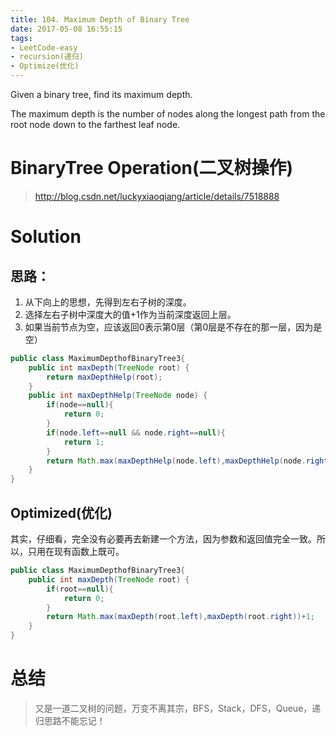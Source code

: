 ```yaml
---
title: 104. Maximum Depth of Binary Tree
date: 2017-05-08 16:55:15
tags:
- LeetCode-easy
- recursion(递归)
- Optimize(优化)
---
```

Given a binary tree, find its maximum depth.

The maximum depth is the number of nodes along the longest path from the root node down to the farthest leaf node.

# BinaryTree Operation(二叉树操作)

> http://blog.csdn.net/luckyxiaoqiang/article/details/7518888

<!-- more -->
# Solution

## 思路：

1. 从下向上的思想，先得到左右子树的深度。
2. 选择左右子树中深度大的值+1作为当前深度返回上层。
3. 如果当前节点为空，应该返回0表示第0层（第0层是不存在的那一层，因为是空）

```java
public class MaximumDepthofBinaryTree3{
    public int maxDepth(TreeNode root) {
        return maxDepthHelp(root);
    }
    public int maxDepthHelp(TreeNode node) {
        if(node==null){
            return 0;
        }
        if(node.left==null && node.right==null){
            return 1;
        }
        return Math.max(maxDepthHelp(node.left),maxDepthHelp(node.right))+1;
    }
}
```

## Optimized(优化)

其实，仔细看，完全没有必要再去新建一个方法，因为参数和返回值完全一致。所以，只用在现有函数上既可。

```java
public class MaximumDepthofBinaryTree3{
    public int maxDepth(TreeNode root) {
        if(root==null){
            return 0;
        }
        return Math.max(maxDepth(root.left),maxDepth(root.right))+1;
    }
}
```

# 总结
>又是一道二叉树的问题，万变不离其宗，BFS，Stack，DFS，Queue，递归思路不能忘记！